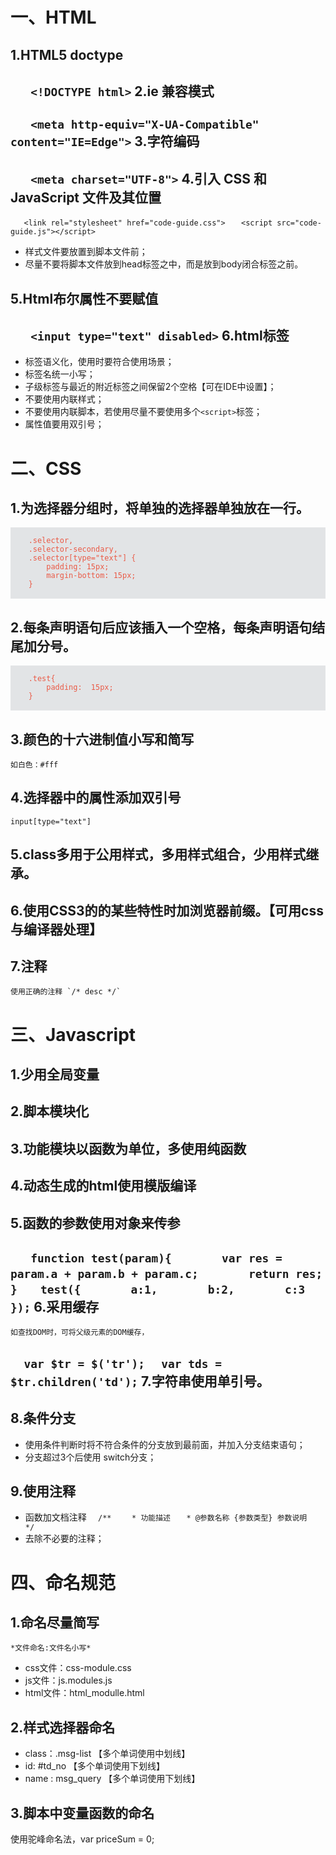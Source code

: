 **一、HTML**
=============

1.HTML5 doctype
----------------

`   <!DOCTYPE html>`
2.ie 兼容模式
--------------
`   <meta http-equiv="X-UA-Compatible" content="IE=Edge">`
3.字符编码
-----------
`   <meta charset="UTF-8">`
4.引入 CSS 和 JavaScript 文件及其位置
-------------------------------------
`   <link rel="stylesheet" href="code-guide.css">`
`   <script src="code-guide.js"></script>`

-  样式文件要放置到脚本文件前；
-  尽量不要将脚本文件放到head标签之中，而是放到body闭合标签之前。

5.Html布尔属性不要赋值
----------------------
`   <input type="text" disabled>`
6.html标签
-----------

-  标签语义化，使用时要符合使用场景；
-  标签名统一小写；
-  子级标签与最近的附近标签之间保留2个空格【可在IDE中设置】；
-  不要使用内联样式；
-  不要使用内联脚本，若使用尽量不要使用多个`<script>`标签；
-  属性值要用双引号；

**二、CSS**
===========

1.为选择器分组时，将单独的选择器单独放在一行。
---------------------------------------------
<pre style="color:#EA5A46;background-color:#E2E4E6;font-size:14px;">
<code>
    .selector,
    .selector-secondary,
    .selector[type="text"] {
        padding: 15px;
        margin-bottom: 15px;
    }
</code>
</pre>
2.每条声明语句后应该插入一个空格，每条声明语句结尾加分号。
-------------------------------------------------------
<pre style="color:#EA5A46;background-color:#E2E4E6;font-size:14px;">
<code>
    .test{
        padding:  15px;
    }
</code>
</pre>
3.颜色的十六进制值小写和简写
----------------------------
    如白色：#fff
4.选择器中的属性添加双引号
--------------------------
    input[type="text"]
5.class多用于公用样式，多用样式组合，少用样式继承。
-------------------------------------------------

6.使用CSS3的的某些特性时加浏览器前缀。【可用css与编译器处理】
------------------------------------------------------------

7.注释
-------
    使用正确的注释 `/* desc */`

**三、Javascript**
=======================

1.少用全局变量
---------------

2.脚本模块化
-------------

3.功能模块以函数为单位，多使用纯函数
------------------------------------

4.动态生成的html使用模版编译
----------------------------

5.函数的参数使用对象来传参
---------------------------
`   function test(param){`
`       var res = param.a + param.b + param.c;`
`       return res;`
`   }`
`   test({`
`       a:1,`
`       b:2,`
`       c:3`
`   });`
6.采用缓存
-----------

    如查找DOM时，可将父级元素的DOM缓存，
`  var $tr = $('tr');`
`  var tds = $tr.children('td');`
7.字符串使用单引号。
--------------------

8.条件分支
----------

-  使用条件判断时将不符合条件的分支放到最前面，并加入分支结束语句；
-  分支超过3个后使用 switch分支；

9.使用注释
-----------

-  函数加文档注释
`  /**`
`    * 功能描述`
`    * @参数名称 {参数类型} 参数说明 `
`  */`
-  去除不必要的注释；

**四、命名规范**
====================

1.命名尽量简写
---------------

    *文件命名:文件名小写*

-  css文件：css-module.css
-  js文件：js.modules.js
-  html文件：html_modulle.html

2.样式选择器命名
-----------------

-  class：.msg-list   【多个单词使用中划线】
-  id: #td_no     【多个单词使用下划线】
-  name : msg_query  【多个单词使用下划线】

3.脚本中变量函数的命名
----------------------
使用驼峰命名法，var priceSum = 0;
